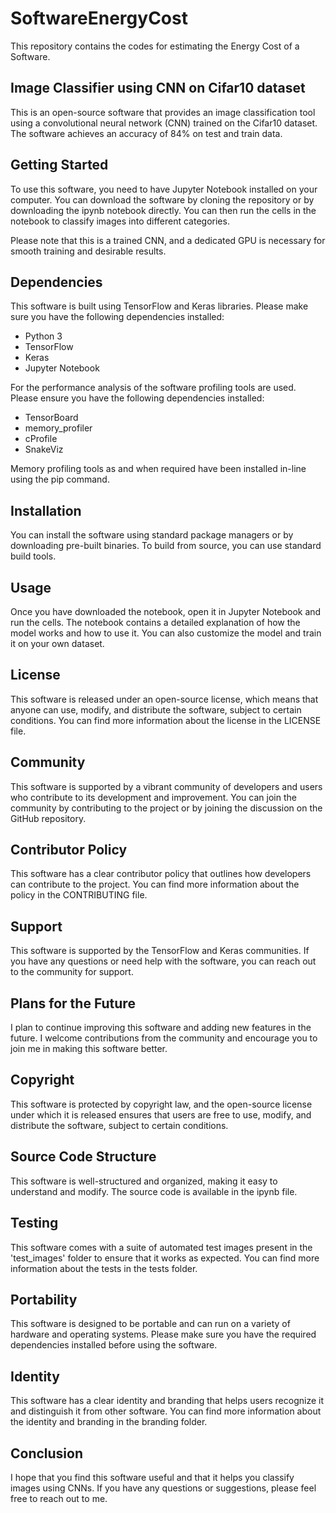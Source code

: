 # SoftwareEnergyCost
This repository contains the codes for estimating the Energy Cost of a Software.

## Image Classifier using CNN on Cifar10 dataset

This is an open-source software that provides an image classification tool using a convolutional neural network (CNN) trained on the Cifar10 dataset. The software achieves an accuracy of 84% on test and train data.

## Getting Started
To use this software, you need to have Jupyter Notebook installed on your computer. You can download the software by cloning the repository or by downloading the ipynb notebook directly. You can then run the cells in the notebook to classify images into different categories.

Please note that this is a trained CNN, and a dedicated GPU is necessary for smooth training and desirable results.

## Dependencies
This software is built using TensorFlow and Keras libraries. Please make sure you have the following dependencies installed:

* Python 3
* TensorFlow
* Keras
* Jupyter Notebook

For the performance analysis of the software profiling tools are used. Please ensure you have the following dependencies installed:

* TensorBoard
* memory_profiler
* cProfile
* SnakeViz

Memory profiling tools as and when required have been installed in-line using the pip command.

## Installation
You can install the software using standard package managers or by downloading pre-built binaries. To build from source, you can use standard build tools.

## Usage
Once you have downloaded the notebook, open it in Jupyter Notebook and run the cells. The notebook contains a detailed explanation of how the model works and how to use it. You can also customize the model and train it on your own dataset.

## License
This software is released under an open-source license, which means that anyone can use, modify, and distribute the software, subject to certain conditions. You can find more information about the license in the LICENSE file.

## Community
This software is supported by a vibrant community of developers and users who contribute to its development and improvement. You can join the community by contributing to the project or by joining the discussion on the GitHub repository.

## Contributor Policy
This software has a clear contributor policy that outlines how developers can contribute to the project. You can find more information about the policy in the CONTRIBUTING file.

## Support
This software is supported by the TensorFlow and Keras communities. If you have any questions or need help with the software, you can reach out to the community for support.

## Plans for the Future
I plan to continue improving this software and adding new features in the future. I welcome contributions from the community and encourage you to join me in making this software better.

## Copyright
This software is protected by copyright law, and the open-source license under which it is released ensures that users are free to use, modify, and distribute the software, subject to certain conditions.

## Source Code Structure
This software is well-structured and organized, making it easy to understand and modify. The source code is available in the ipynb file.

## Testing
This software comes with a suite of automated test images present in the 'test_images' folder to ensure that it works as expected. You can find more information about the tests in the tests folder.

## Portability
This software is designed to be portable and can run on a variety of hardware and operating systems. Please make sure you have the required dependencies installed before using the software.

## Identity
This software has a clear identity and branding that helps users recognize it and distinguish it from other software. You can find more information about the identity and branding in the branding folder.

## Conclusion
I hope that you find this software useful and that it helps you classify images using CNNs. If you have any questions or suggestions, please feel free to reach out to me.
